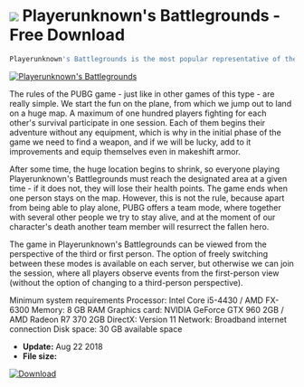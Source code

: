 # ![](https://cdn.softexe.net/static/icon/win.gif) Playerunknown's Battlegrounds  - Free Download

```sh
Playerunknown's Battlegrounds is the most popular representative of the battle royale genre, which by fans is referred to by the abbreviation PUBG.
```
[![Playerunknown's Battlegrounds](https://gallery.dpcdn.pl/imgc/Tools/84297/g_-_420x350_1.5_-_xf1115ce6-80a2-42ee-8334-66118a70a3c8.jpg)](https://softexe.net/win/games-entertainment/shooters/playerunknown-s-battlegrounds:ahhd.html)

The rules of the PUBG game - just like in other games of this type - are really simple. We start the fun on the plane, from which we jump out to land on a huge map. A maximum of one hundred players fighting for each other's survival participate in one session. Each of them begins their adventure without any equipment, which is why in the initial phase of the game we need to find a weapon, and if we will be lucky, add to it improvements and equip themselves even in makeshift armor.
 
 After some time, the huge location begins to shrink, so everyone playing Playerunknown's Battlegrounds must reach the designated area at a given time - if it does not, they will lose their health points. The game ends when one person stays on the map. However, this is not the rule, because apart from being able to play alone, PUBG offers a team mode, where together with several other people we try to stay alive, and at the moment of our character's death another team member will resurrect the fallen hero.
 
 The game in Playerunknown's Battlegrounds can be viewed from the perspective of the third or first person. The option of freely switching between these modes is available on each server, but otherwise we can join the session, where all players observe events from the first-person view (without the option of changing to a third-person perspective).
 
 Minimum system requirements
 Processor: Intel Core i5-4430 / AMD FX-6300
 Memory: 8 GB RAM
 Graphics card: NVIDIA GeForce GTX 960 2GB / AMD Radeon R7 370 2GB
 DirectX: Version 11
 Network: Broadband internet connection
 Disk space: 30 GB available space


- **Update:** Aug 22 2018
- **File size:** 

[![Download](https://cdn.softexe.net/static/img/download.png)](https://softexe.net/win/games-entertainment/shooters/playerunknown-s-battlegrounds:ahhd.html)

